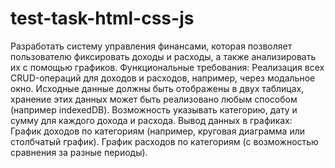 # test-task-html-css-js
Разработать систему управления финансами, которая позволяет пользователю фиксировать
доходы и расходы, а также анализировать их с помощью графиков.
Функциональные требования:
Реализация всех CRUD-операций для доходов и расходов, например, через модальное окно.
Исходные данные должны быть отображены в двух таблицах, хранение этих данных может быть реализовано
любым способом (например indexedDB).
Возможность указывать категорию, дату и сумму для каждого дохода и расхода.
Вывод данных в графиках:
График доходов по категориям (например, круговая диаграмма или столбчатый график).
График расходов по категориям (с возможностью сравнения за разные периоды).
